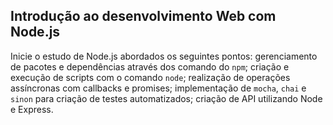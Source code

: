 ## Introdução ao desenvolvimento Web com Node.js

Inicie o estudo de Node.js abordados os seguintes pontos: gerenciamento de pacotes e dependências através dos comando do `npm`; criação e execução de scripts com o comando `node`; realização de operações assíncronas com callbacks e promises; implementação de `mocha`, `chai` e `sinon` para criação de testes automatizados; criação de API utilizando Node e Express.
